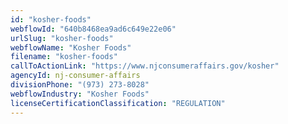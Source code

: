 ```yaml
---
id: "kosher-foods"
webflowId: "640b8468ea9ad6c649e22e06"
urlSlug: "kosher-foods"
webflowName: "Kosher Foods"
filename: "kosher-foods"
callToActionLink: "https://www.njconsumeraffairs.gov/kosher"
agencyId: nj-consumer-affairs
divisionPhone: "(973) 273-8028"
webflowIndustry: "Kosher Foods"
licenseCertificationClassification: "REGULATION"
---
```

